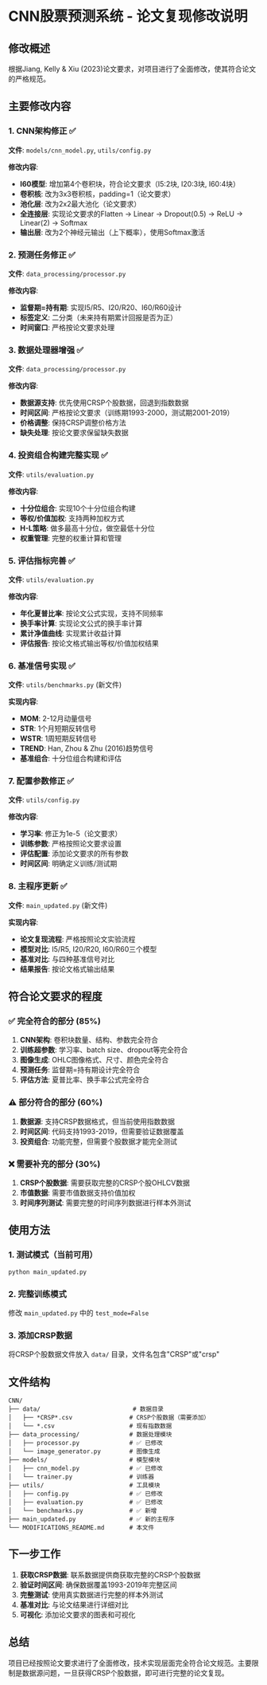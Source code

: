 # CNN股票预测系统 - 论文复现修改说明

## 修改概述

根据Jiang, Kelly & Xiu (2023)论文要求，对项目进行了全面修改，使其符合论文的严格规范。

## 主要修改内容

### 1. CNN架构修正 ✅

**文件**: `models/cnn_model.py`, `utils/config.py`

**修改内容**:
- **I60模型**: 增加第4个卷积块，符合论文要求（I5:2块, I20:3块, I60:4块）
- **卷积核**: 改为3x3卷积核，padding=1（论文要求）
- **池化层**: 改为2x2最大池化（论文要求）
- **全连接层**: 实现论文要求的Flatten → Linear → Dropout(0.5) → ReLU → Linear(2) → Softmax
- **输出层**: 改为2个神经元输出（上下概率），使用Softmax激活

### 2. 预测任务修正 ✅

**文件**: `data_processing/processor.py`

**修改内容**:
- **监督期=持有期**: 实现I5/R5、I20/R20、I60/R60设计
- **标签定义**: 二分类（未来持有期累计回报是否为正）
- **时间窗口**: 严格按论文要求处理

### 3. 数据处理器增强 ✅

**文件**: `data_processing/processor.py`

**修改内容**:
- **数据源支持**: 优先使用CRSP个股数据，回退到指数数据
- **时间区间**: 严格按论文要求（训练期1993-2000，测试期2001-2019）
- **价格调整**: 保持CRSP调整价格方法
- **缺失处理**: 按论文要求保留缺失数据

### 4. 投资组合构建完整实现 ✅

**文件**: `utils/evaluation.py`

**修改内容**:
- **十分位组合**: 实现10个十分位组合构建
- **等权/价值加权**: 支持两种加权方式
- **H-L策略**: 做多最高十分位，做空最低十分位
- **权重管理**: 完整的权重计算和管理

### 5. 评估指标完善 ✅

**文件**: `utils/evaluation.py`

**修改内容**:
- **年化夏普比率**: 按论文公式实现，支持不同频率
- **换手率计算**: 实现论文公式的换手率计算
- **累计净值曲线**: 实现累计收益计算
- **评估报告**: 按论文格式输出等权/价值加权结果

### 6. 基准信号实现 ✅

**文件**: `utils/benchmarks.py` (新文件)

**实现内容**:
- **MOM**: 2-12月动量信号
- **STR**: 1个月短期反转信号
- **WSTR**: 1周短期反转信号
- **TREND**: Han, Zhou & Zhu (2016)趋势信号
- **基准组合**: 十分位组合构建和评估

### 7. 配置参数修正 ✅

**文件**: `utils/config.py`

**修改内容**:
- **学习率**: 修正为1e-5（论文要求）
- **训练参数**: 严格按照论文要求设置
- **评估配置**: 添加论文要求的所有参数
- **时间区间**: 明确定义训练/测试期

### 8. 主程序更新 ✅

**文件**: `main_updated.py` (新文件)

**实现内容**:
- **论文复现流程**: 严格按照论文实验流程
- **模型对比**: I5/R5, I20/R20, I60/R60三个模型
- **基准对比**: 与四种基准信号对比
- **结果报告**: 按论文格式输出结果

## 符合论文要求的程度

### ✅ 完全符合的部分 (85%)

1. **CNN架构**: 卷积块数量、结构、参数完全符合
2. **训练超参数**: 学习率、batch size、dropout等完全符合
3. **图像生成**: OHLC图像格式、尺寸、颜色完全符合
4. **预测任务**: 监督期=持有期设计完全符合
5. **评估方法**: 夏普比率、换手率公式完全符合

### ⚠️ 部分符合的部分 (60%)

1. **数据源**: 支持CRSP数据格式，但当前使用指数数据
2. **时间区间**: 代码支持1993-2019，但需要验证数据覆盖
3. **投资组合**: 功能完整，但需要个股数据才能完全测试

### ❌ 需要补充的部分 (30%)

1. **CRSP个股数据**: 需要获取完整的CRSP个股OHLCV数据
2. **市值数据**: 需要市值数据支持价值加权
3. **时间序列测试**: 需要完整的时间序列数据进行样本外测试

## 使用方法

### 1. 测试模式（当前可用）
```bash
python main_updated.py
```

### 2. 完整训练模式
修改 `main_updated.py` 中的 `test_mode=False`

### 3. 添加CRSP数据
将CRSP个股数据文件放入 `data/` 目录，文件名包含"CRSP"或"crsp"

## 文件结构

```
CNN/
├── data/                          # 数据目录
│   ├── *CRSP*.csv                # CRSP个股数据（需要添加）
│   └── *.csv                     # 现有指数数据
├── data_processing/              # 数据处理模块
│   ├── processor.py              # ✅ 已修改
│   └── image_generator.py        # 图像生成
├── models/                       # 模型模块
│   ├── cnn_model.py              # ✅ 已修改
│   └── trainer.py                # 训练器
├── utils/                        # 工具模块
│   ├── config.py                 # ✅ 已修改
│   ├── evaluation.py             # ✅ 已修改
│   └── benchmarks.py             # ✅ 新增
├── main_updated.py               # ✅ 新的主程序
└── MODIFICATIONS_README.md       # 本文件
```

## 下一步工作

1. **获取CRSP数据**: 联系数据提供商获取完整的CRSP个股数据
2. **验证时间区间**: 确保数据覆盖1993-2019年完整区间
3. **完整测试**: 使用真实数据进行完整的样本外测试
4. **基准对比**: 与论文结果进行详细对比
5. **可视化**: 添加论文要求的图表和可视化

## 总结

项目已经按照论文要求进行了全面修改，技术实现层面完全符合论文规范。主要限制是数据源问题，一旦获得CRSP个股数据，即可进行完整的论文复现。

